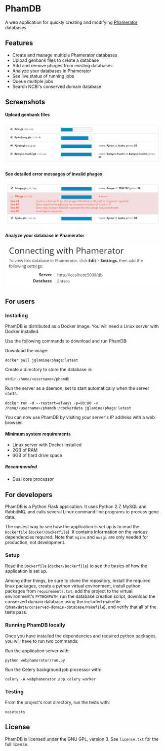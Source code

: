 # PhamDB
A web application for quickly creating and modifying [Phamerator](http://phagesdb.org/Phamerator/faq/) databases.

## Features
  
  * Create and manage multiple Phamerator databases
  * Upload genbank files to create a database
  * Add and remove phages from existing databases
  * Analyze your databases in Phamerator
  * See live status of running jobs
  * Queue multiple jobs
  * Search NCBI's conserved domain database

## Screenshots

#### Upload genbank files
![Upload genbank](img/screenshot-upload-genbank.png)

#### See detailed error messages of invalid phages
![Genbank validation](img/screenshot-invalid-genbank.png)

#### Analyze your database in Phamerator
![Create database](img/screenshot-database.png)

## For users

### Installing

PhamDB is distributed as a Docker image. You will need a Linux server with Docker installed.

Use the following commands to download and run PhamDB:

Download the image:

    docker pull jglamine/phage:latest

Create a directory to store the database in:

    mkdir /home/<username>/phamdb

Run the server as a daemon, set to start automatically when the server starts.

    docker run -d --restart=always -p=80:80 -v /home/<username>/phamdb:/dockerdata jglamine/phage:latest

You can now use PhamDB by visiting your server's IP address with a web browser.

#### Minimum system requirements

  * Linux server with Docker installed
  * 2GB of RAM
  * 6GB of hard drive space

##### Recommended

  * Dual core processor

## For developers

PhamDB is a Python Flask application. It uses Python 2.7, MySQL and RabbitMQ, and calls several Linux command line programs to process gene data.

The easiest way to see how the application is set up is to read the `Dockerfile` (`docker/Dockerfile`). It contains information on the various dependencies required. Note that `nginx` and `uwsgi` are only needed for production, not development.

### Setup

Read the `Dockerfile` (`docker/Dockerfile`) to see the basics of how the application is set up.

Among other things, be sure to clone the repository, install the required linux packages, create a python virtual environment, install python packages from `requirements.txt`, add the project to the virtual environment's `PYTHONPATH`, run the database creation script, download the conserved domain database using the included makefile (`pham/data/conserved-domain-database/Makefile`), and verify that all of the tests pass.

### Running PhamDB locally

Once you have installed the dependencies and required python packages, you will have to run two commands:

Run the application server with:

    python webphamerator/run.py

Run the Celery background job processor with:

    celery -A webphamerator.app.celery worker

### Testing

From the project's root directory, run the tests with:

    nosetests

## License

PhamDB is licensed under the GNU GPL, version 3. See `license.txt` for the full license.
